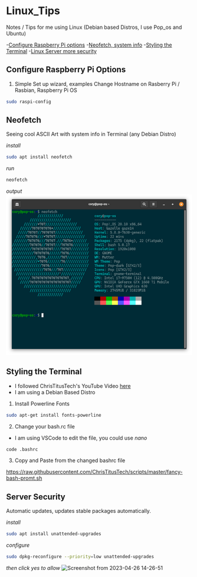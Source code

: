 # Linux_Tips
Notes / Tips for me using Linux (Debian based Distros, I use Pop_os and Ubuntu)

-[Configure Raspberry Pi options](#configure-raspberry-pi-options)
-[Neofetch, system info](#neofetch)
-[Styling the Terminal](#styling-the-terminal)
-[Linux Server more security](#server-security)

## Configure Raspberry Pi Options

1. Simple Set up wizard, examples Change Hostname on Rasberry Pi / Rasbian, Raspberry Pi OS

  ```BASH
  sudo raspi-config
  ```
  
## Neofetch

Seeing cool ASCII Art with system info in Terminal (any Debian Distro)

*install*
```BASH
sudo apt install neofetch
```
*run*
```BASH
neofetch
```
*output*
![Ran Neofetch in Terminal](https://github.com/Coryf65/Linux_Tips/blob/main/_images/Screenshot%20from%202020-11-24%2023-32-47.png)


## Styling the Terminal

- I followed ChrisTitusTech's YouTube Video [here](https://youtu.be/iaXQdyHRL8M)
- I am using a Debian Based Distro

1. Install Powerline Fonts

```BASH
sudo apt-get install fonts-powerline
```

2. Change your bash.rc file

- I am using VSCode to edit the file, you could use *nano*

```BASH
code .bashrc
```

3. Copy and Paste from the changed bashrc file

https://raw.githubusercontent.com/ChrisTitusTech/scripts/master/fancy-bash-promt.sh

## Server Security

Automatic updates, updates stable packages automatically.

*install*
```bash
sudo apt install unattended-upgrades
```

*configure*
```bash
sudo dpkg-reconfigure --priority=low unattended-upgrades
```

*then click yes to allow*
![Screenshot from 2023-04-26 14-26-51](https://user-images.githubusercontent.com/20805058/234682184-164798e3-5794-4093-80d1-c17a40f12780.png)

## 
